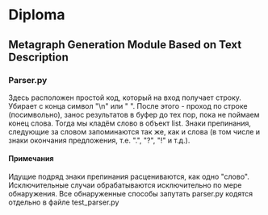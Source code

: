 # Diploma

## Metagraph Generation Module Based on Text Description

### Parser.py

Здесь расположен простой код, который на вход получает строку. Убирает с конца символ "\n" или " ". После этого - проход по строке (посимвольно), занос результатов в буфер до тех пор, пока не поймаем конец слова. Тогда мы кладём слово в объект list. Знаки препинания, следующие за словом запоминаются так же, как и слова (в том числе и знаки окончания предложения, т.е. ".", "?", "!" и т.д.).

#### Примечания

Идущие подряд знаки препинания расцениваются, как одно "слово".
Исключительные случаи обрабатываются исключительно по мере обнаружения. Все обнаруженные способы запутать parser.py кодятся отдельно в файле test_parser.py